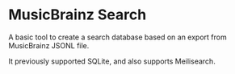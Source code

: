 # MusicBrainz Search

A basic tool to create a search database based on an export from MusicBrainz JSONL file.

It previously supported SQLite, and also supports Meilisearch.
